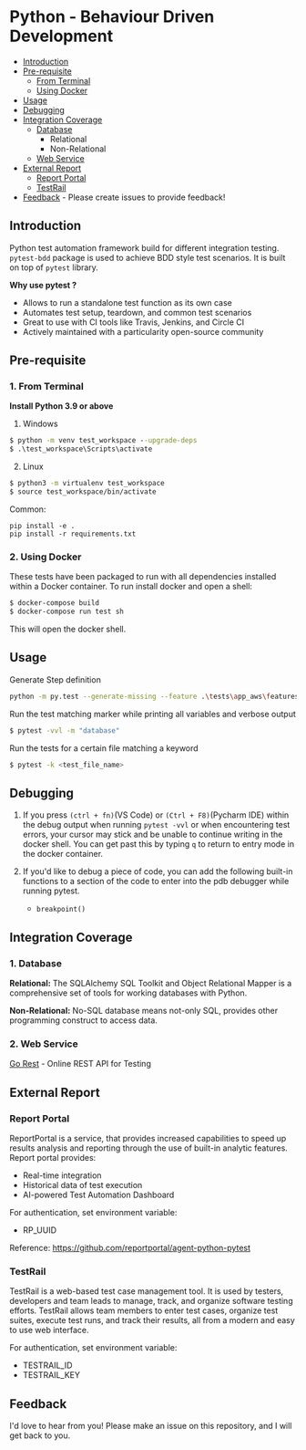 # Python - Behaviour Driven Development

- [Introduction](#introduction)
- [Pre-requisite](#pre-requisite)
  - [From Terminal](#1-from-terminal)
  - [Using Docker](#2-using-docker)
- [Usage](#usage)
- [Debugging](#debugging)
- [Integration Coverage](#integration-coverage)
  - [Database](#database)
     - Relational
     - Non-Relational
  - [Web Service](#web-service)
- [External Report](#external-report)
  - [Report Portal](#report-portal)
  - [TestRail](#testrail)
- [Feedback](#feedback) - Please create issues to provide feedback!


## Introduction
Python test automation framework build for different integration testing.
`pytest-bdd` package is used to achieve BDD style test scenarios. 
It is built on top of `pytest` library.

**Why use pytest ?**
- Allows to run a standalone test function as its own case
- Automates test setup, teardown, and common test scenarios
- Great to use with CI tools like Travis, Jenkins, and Circle CI
- Actively maintained with a particularity open-source community

## Pre-requisite

### 1. From Terminal
**Install Python 3.9 or above**
1. Windows
```cmd
$ python -m venv test_workspace --upgrade-deps
$ .\test_workspace\Scripts\activate
```
2. Linux
```bash
$ python3 -m virtualenv test_workspace
$ source test_workspace/bin/activate
```
Common:
```console
pip install -e .
pip install -r requirements.txt
```

### 2. Using Docker

These tests have been packaged to run with all dependencies installed within a Docker container. To run install docker and open a shell:
```bash
$ docker-compose build
$ docker-compose run test sh
```
This will open the docker shell.

## Usage
Generate Step definition
```sh
python -m py.test --generate-missing --feature .\tests\app_aws\features .\tests\app_aws\step_defs
```

Run the test matching marker while printing all variables and verbose output
```bash
$ pytest -vvl -m "database"
```

Run the tests for a certain file matching a keyword
```bash
$ pytest -k <test_file_name>
```

## Debugging

1. If you press `(ctrl + fn)`(VS Code) or `(Ctrl + F8)`(Pycharm IDE) within the debug output when running `pytest -vvl` or
when encountering test errors, your cursor may stick and be unable to continue 
writing in the docker shell. You can get past this by typing `q` to return to
entry mode in the docker container.


2. If you'd like to debug a piece of code, you can add the following built-in functions
   to a section of the code to enter into the pdb debugger while running pytest. 
   * `breakpoint()`

## Integration Coverage
### 1. Database
**Relational:**
The SQLAlchemy SQL Toolkit and Object Relational Mapper is a comprehensive set of tools for working databases with Python.

**Non-Relational:**
No-SQL database means not-only SQL, provides other programming construct to access data.

### 2. Web Service

[Go Rest](https://gorest.co.in/) - Online REST API for Testing

## External Report
### Report Portal
ReportPortal is a service, that provides increased capabilities to speed up results analysis and reporting through the use of built-in analytic features.
Report portal provides:
* Real-time integration
* Historical data of test execution
* AI-powered Test Automation Dashboard

For authentication, set environment variable:
* RP_UUID

Reference: https://github.com/reportportal/agent-python-pytest

### TestRail
TestRail is a web-based test case management tool.
It is used by testers, developers and team leads to manage, track, and organize software testing efforts.
TestRail allows team members to enter test cases, organize test suites, execute test runs, and track their results, all from a modern and easy to use web interface.

For authentication, set environment variable:
* TESTRAIL_ID
* TESTRAIL_KEY

## Feedback

I'd love to hear from you! 
Please make an issue on this repository, and I will get back to you. 